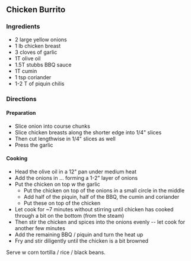 ## Chicken Burrito ##

### Ingredients ###

- 2 large yellow onions
- 1 lb chicken breast
- 3 cloves of garlic
- 1T olive oil
- 1.5T stubbs BBQ sauce
- 1T cumin
- 1 tsp coriander
- 1-2 T of piquin chilis

### Directions ###

#### Preparation ####

- Slice onion into course chunks
- Slice chicken breasts along the shorter edge into 1/4" slices
- Then cut lengthwise in 1/4" slices as well
- Press the garlic

#### Cooking ####

- Head the olive oil in a 12" pan under medium heat
- Add the onions in ... forming a 1-2" layer of onions
- Put the chicken on top w the garlic
	- Put the chicken on top of the onions in a small circle in the middle
 	- Add half of the piquin, half of the BBQ, the cumin and coriander
	- Put these on top of the chicken
- Let cook for ~7 minutes without stirring until chicken has cooked through a bit on the bottom (from the steam)
- Then stir the chicken and spices into the onions evenly -- let cook for another few minutes
- Add the remaining BBQ / piquin and turn the heat up
- Fry and stir diligently until the chicken is a bit browned

Serve w corn tortilla / rice / black beans.
